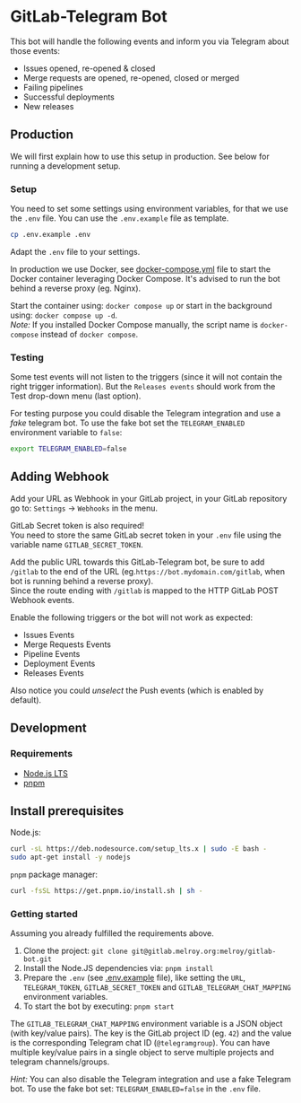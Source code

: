 # GitLab-Telegram Bot

This bot will handle the following events and inform you via Telegram about those events:

- Issues opened, re-opened & closed
- Merge requests are opened, re-opened, closed or merged
- Failing pipelines
- Successful deployments
- New releases

## Production

We will first explain how to use this setup in production. See below for running a development setup.

### Setup

You need to set some settings using environment variables, for that we use the `.env` file. You can use the `.env.example` file as template.

```sh
cp .env.example .env
```

Adapt the `.env` file to your settings.

In production we use Docker, see [docker-compose.yml](docker-compose.yml) file to start the Docker container leveraging Docker Compose. It's advised to run the bot behind a reverse proxy (eg. Nginx).

Start the container using: `docker compose up` or start in the background using: `docker compose up -d`.  
_Note:_ If you installed Docker Compose manually, the script name is `docker-compose` instead of `docker compose`.

### Testing

Some test events will not listen to the triggers (since it will not contain the right trigger information). But the `Releases events` should work from the Test drop-down menu (last option).

For testing purpose you could disable the Telegram integration and use a _fake_ telegram bot. To use the fake bot set the `TELEGRAM_ENABLED` environment variable to `false`:

```bash
export TELEGRAM_ENABLED=false
```

## Adding Webhook

Add your URL as Webhook in your GitLab project, in your GitLab repository go to: `Settings` -> `Webhooks` in the menu.

GitLab Secret token is also required!  
You need to store the same GitLab secret token in your `.env` file using the variable name `GITLAB_SECRET_TOKEN`.

Add the public URL towards this GitLab-Telegram bot, be sure to add `/gitlab` to the end of the URL (eg.`https://bot.mydomain.com/gitlab`, when bot is running behind a reverse proxy).  
Since the route ending with `/gitlab` is mapped to the HTTP GitLab POST Webhook events.

Enable the following triggers or the bot will not work as expected:

- Issues Events
- Merge Requests Events
- Pipeline Events
- Deployment Events
- Releases Events

Also notice you could _unselect_ the Push events (which is enabled by default).

## Development

### Requirements

- [Node.js LTS](https://nodejs.org/en/download/)
- [pnpm](https://pnpm.io/)

## Install prerequisites

Node.js:

```sh
curl -sL https://deb.nodesource.com/setup_lts.x | sudo -E bash -
sudo apt-get install -y nodejs
```

`pnpm` package manager:

```sh
curl -fsSL https://get.pnpm.io/install.sh | sh -
```

### Getting started

Assuming you already fulfilled the requirements above.

1. Clone the project: `git clone git@gitlab.melroy.org:melroy/gitlab-bot.git`
2. Install the Node.JS dependencies via: `pnpm install`
3. Prepare the `.env` (see [.env.example](.env.example) file), like setting the `URL`, `TELEGRAM_TOKEN`, `GITLAB_SECRET_TOKEN` and `GITLAB_TELEGRAM_CHAT_MAPPING` environment variables.
4. To start the bot by executing: `pnpm start`

The `GITLAB_TELEGRAM_CHAT_MAPPING` environment variable is a JSON object (with key/value pairs). The key is the GitLab project ID (eg. `42`) and the value is the corresponding Telegram chat ID (`@telegramgroup`). You can have multiple key/value pairs in a single object to serve multiple projects and telegram channels/groups.

_Hint:_ You can also disable the Telegram integration and use a fake Telegram bot. To use the fake bot set: `TELEGRAM_ENABLED=false` in the `.env` file.
